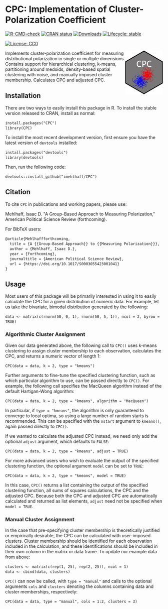 # CPC: Implementation of Cluster-Polarization Coefficient

<!-- badges: start -->
[![R-CMD-check](https://github.com/imehlhaff/CPC/actions/workflows/R-CMD-check.yaml/badge.svg)](https://github.com/imehlhaff/CPC/actions/workflows/R-CMD-check.yaml)
[![CRAN status](https://www.r-pkg.org/badges/version/CPC)](https://CRAN.R-project.org/package=CPC)
[![Downloads](https://cranlogs.r-pkg.org/badges/grand-total/CPC)](https://cran.r-project.org/package=CPC)
[![Lifecycle: stable](https://img.shields.io/badge/lifecycle-stable-green.svg)](https://lifecycle.r-lib.org/articles/stages.html#stable)
<!-- [![DOI](https://zenodo.org/badge/DOI/10.5281/zenodo.290683.svg)](https://doi.org/10.5281/zenodo.290683) -->
[![License: CC0](https://img.shields.io/cran/l/CPC)](https://imehlhaff.net/CPC/LICENSE.html)
<!-- [![Codecov test coverage](https://codecov.io/gh/imehlhaff/CPC/branch/master/graph/badge.svg)](https://app.codecov.io/gh/imehlhaff/CPC?branch=master) -->
<!-- badges: end -->

<a href="https://imehlhaff.net/CPC/"><img src="man/figures/logo.png" align="right" height="139" alt="CPC website" /></a>

Implements cluster-polarization coefficient for measuring distributional polarization in single or multiple dimensions. Contains support for hierarchical clustering, k-means, partitioning around medoids, density-based spatial clustering with noise, and manually imposed cluster membership. Calculates CPC and adjusted CPC.

## Installation

There are two ways to easily install this package in R. To install the stable version released to CRAN, install as normal:

```
install.packages("CPC")
library(CPC)
```

To install the most recent development version, first ensure you have the latest version of ```devtools``` installed:

```
install.packages("devtools")
library(devtools)
```

Then, run the following code:

```
devtools::install_github("imehlhaff/CPC")
```

## Citation

To cite ```CPC``` in publications and working papers, please use:

Mehlhaff, Isaac D. "A Group-Based Approach to Measuring Polarization," American Political Science Review (forthcoming).

For BibTeX users:

```
@article{Mehlhaffforthcoming,
  title = {A {{Group-Based Approach}} to {{Measuring Polarization}}},
  author = {Mehlhaff, Isaac D.},
  year = {forthcoming},
  journaltitle = {American Political Science Review},
  url = {https://doi.org/10.1017/S0003055423001041}
}
```

## Usage

Most users of this package will be primarily interested in using it to easily calculate the CPC for a given distribution of numeric data. For example, let us take the bivariate, bimodal distribution generated by the following:

```
data <- matrix(c(rnorm(50, 0, 1), rnorm(50, 5, 1)), ncol = 2, byrow = TRUE)
```

### Algorithmic Cluster Assignment

Given our data generated above, the following call to ```CPC()``` uses k-means clustering to assign cluster membership to each observation, calculates the CPC, and returns a numeric vector of length 1:

```
CPC(data = data, k = 2, type = "kmeans")
```

Further arguments to fine-tune the specified clustering function, such as which particular algorithm to use, can be passed directly to ```CPC()```. For example, the following call specifies the MacQueen algorithm instead of the default Hartigan-Wong algorithm:

```
CPC(data = data, k = 2, type = "kmeans", algorithm = "MacQueen")
```

In particular, if ```type = "kmeans"```, the algorithm is only guaranteed to converge to local optima, so using a large number of random starts is recommended. This can be specified with the ```nstart``` argument to ```kmeans()```, again passed directly to ```CPC()```.

If we wanted to calculate the adjusted CPC instead, we need only add the optional ```adjust``` argument, which defaults to ```FALSE```:

```
CPC(data = data, k = 2, type = "kmeans", adjust = TRUE)
```

For more advanced users who wish to evaluate the output of the specified clustering function, the optional argument ```model``` can be set to ```TRUE```:

```
CPC(data = data, k = 2, type = "kmeans", model = TRUE)
```

In this case, ```CPC()``` returns a list containing the output of the specified clustering function, all sums of squares calculations, the CPC and the adjusted CPC. Because both the CPC and adjusted CPC are automatically calculated and returned as list elements, ```adjust``` need not be specified when ```model = TRUE```.

### Manual Cluster Assignment

In the case that pre-specifying cluster membership is theoretically justified or empirically desirable, the CPC can be calculated with user-imposed clusters. Cluster membership should be identified for each observation included in the calculation, and these identifications should be included in their own column in the matrix or data frame. To update our example data from above:

```
clusters <- matrix(c(rep(1, 25), rep(2, 25)), ncol = 1)
data <- cbind(data, clusters)
```

```CPC()``` can now be called, with ```type = "manual"``` and calls to the optional arguments ```cols``` and ```clusters``` denoting the columns containing data and cluster memberships, respectively:

```
CPC(data = data, type = "manual", cols = 1:2, clusters = 3)
```
